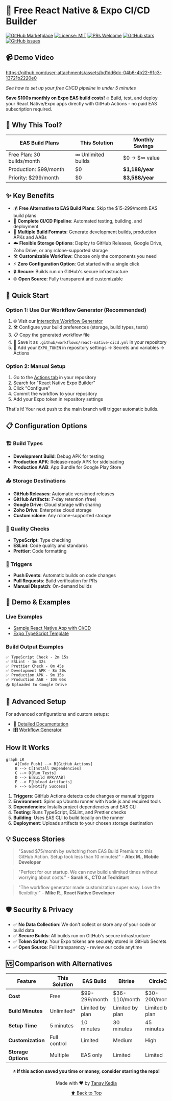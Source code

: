 # 🚀 Free React Native & Expo CI/CD Builder

[![GitHub Marketplace](https://img.shields.io/badge/GitHub-Marketplace-green.svg)](https://github.com/marketplace/actions/react-native-expo-builder)
[![License: MIT](https://img.shields.io/badge/License-MIT-blue.svg)](https://opensource.org/licenses/MIT)
[![PRs Welcome](https://img.shields.io/badge/PRs-welcome-brightgreen.svg)](https://github.com/TanayK07/expo-react-native-cicd/pulls)
[![GitHub stars](https://img.shields.io/github/stars/TanayK07/expo-react-native-cicd?style=social)](https://github.com/TanayK07/expo-react-native-cicd/stargazers)
[![GitHub issues](https://img.shields.io/github/issues/TanayK07/expo-react-native-cicd)](https://github.com/TanayK07/expo-react-native-cicd/issues)


## 📹 Demo Video

https://github.com/user-attachments/assets/bd1dd6dc-04b6-4b22-91c3-13721b2220e0

*See how to set up your free CI/CD pipeline in under 5 minutes*


**Save $100s monthly on Expo EAS build costs!** 🔥 Build, test, and deploy your React Native/Expo apps directly with GitHub Actions - no paid EAS subscription required.

## 🎯 Why This Tool?

| EAS Build Plans | This Solution | Monthly Savings |
|----------------|---------------|----------------|
| Free Plan: 30 builds/month | ∞ Unlimited builds | $0 → $∞ value |
| Production: $99/month | $0 | **$1,188/year** |
| Priority: $299/month | $0 | **$3,588/year** |

## ✨ Key Benefits

- 💰 **Free Alternative to EAS Build Plans**: Skip the $15-299/month EAS build plans
- 🔄 **Complete CI/CD Pipeline**: Automated testing, building, and deployment
- 📱 **Multiple Build Formats**: Generate development builds, production APKs and AABs
- ☁️ **Flexible Storage Options**: Deploy to GitHub Releases, Google Drive, Zoho Drive, or any rclone-supported storage
- 🛠️ **Customizable Workflow**: Choose only the components you need
- ⚡ **Zero Configuration Option**: Get started with a single click
- 🔒 **Secure**: Builds run on GitHub's secure infrastructure
- 🌐 **Open Source**: Fully transparent and customizable

## 🚀 Quick Start

### Option 1: Use Our Workflow Generator (Recommended)
1. 🌐 Visit our [Interactive Workflow Generator](https://expobuilder.vercel.app/)
2. 🛠️ Configure your build preferences (storage, build types, tests)
3. 📋 Copy the generated workflow file
4. 📁 Save it as `.github/workflows/react-native-cicd.yml` in your repository
5. 🔑 Add your `EXPO_TOKEN` in repository settings → Secrets and variables → Actions

### Option 2: Manual Setup
1. Go to the [Actions tab](../../actions) in your repository
2. Search for "React Native Expo Builder"
3. Click "Configure"
4. Commit the workflow to your repository
5. Add your Expo token in repository settings

That's it! Your next push to the main branch will trigger automatic builds.

## 📋 Configuration Options

### 🏗️ Build Types
- **Development Build**: Debug APK for testing
- **Production APK**: Release-ready APK for sideloading
- **Production AAB**: App Bundle for Google Play Store

### 📤 Storage Destinations
- **GitHub Releases**: Automatic versioned releases
- **GitHub Artifacts**: 7-day retention (free)
- **Google Drive**: Cloud storage with sharing
- **Zoho Drive**: Enterprise cloud storage
- **Custom rclone**: Any rclone-supported storage

### 🧪 Quality Checks
- **TypeScript**: Type checking
- **ESLint**: Code quality and standards
- **Prettier**: Code formatting

### 🔄 Triggers
- **Push Events**: Automatic builds on code changes
- **Pull Requests**: Build verification for PRs
- **Manual Dispatch**: On-demand builds

## 🎥 Demo & Examples

### Live Examples
- [Sample React Native App with CI/CD](link-to-example-repo)
- [Expo TypeScript Template](link-to-expo-example)

### Build Output Examples
```
✅ TypeScript Check - 2m 15s
✅ ESLint - 1m 32s
✅ Prettier Check - 0m 45s
✅ Development APK - 8m 20s
✅ Production APK - 9m 15s
✅ Production AAB - 10m 05s
📤 Uploaded to Google Drive
```

## 🧰 Advanced Setup

For advanced configurations and custom setups:
- 📖 [Detailed Documentation](https://expobuilder.vercel.app/docs)
- 🎛️ [Workflow Generator](https://expobuilder.vercel.app)


##  How It Works

```mermaid
graph LR
    A[Code Push] --> B[GitHub Actions]
    B --> C[Install Dependencies]
    C --> D[Run Tests]
    D --> E[Build APK/AAB]
    E --> F[Upload Artifacts]
    F --> G[Notify Success]
```

1. **Triggers**: GitHub Actions detects code changes or manual triggers
2. **Environment**: Spins up Ubuntu runner with Node.js and required tools
3. **Dependencies**: Installs project dependencies and EAS CLI
4. **Testing**: Runs TypeScript, ESLint, and Prettier checks
5. **Building**: Uses EAS CLI to build locally on the runner
6. **Deployment**: Uploads artifacts to your chosen storage destination

## 💡 Success Stories

> "Saved $75/month by switching from EAS Build Premium to this GitHub Action. Setup took less than 10 minutes!" - **Alex M., Mobile Developer**

> "Perfect for our startup. We can now build unlimited times without worrying about costs." - **Sarah K., CTO at TechStart**

> "The workflow generator made customization super easy. Love the flexibility!" - **Mike R., React Native Developer**

## 🛡️ Security & Privacy

- ✅ **No Data Collection**: We don't collect or store any of your code or build data
- ✅ **Secure Builds**: All builds run on GitHub's secure infrastructure
- ✅ **Token Safety**: Your Expo tokens are securely stored in GitHub Secrets
- ✅ **Open Source**: Full transparency - review our code anytime

## 🆚 Comparison with Alternatives

| Feature | This Solution | EAS Build | Bitrise | CircleCI |
|---------|---------------|-----------|---------|----------|
| **Cost** | Free | $99-299/month | $36-110/month | $30-200/month |
| **Build Minutes** | Unlimited* | Limited by plan | Limited by plan | Limited by plan |
| **Setup Time** | 5 minutes | 10 minutes | 30 minutes | 45 minutes |
| **Customization** | Full control | Limited | Medium | High |
| **Storage Options** | Multiple | EAS only | Limited | Limited |


<div align="center">

**⭐️ If this action saved you time or money, consider starring the repo!**

Made with ❤️ by [Tanay Kedia](https://github.com/TanayK07)

[⬆ Back to Top](#-free-react-native--expo-cicd-builder)

</div>
